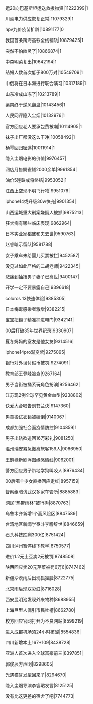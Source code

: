 运20向巴基斯坦运送救援物资|11222399|1

川渝电力供应恢复正常|11079329|1

hpv九价疫苗扩龄|10891177|0

我国首条跨海高铁全线铺轨|10879425|1

突然不怕幽灵了|10866874|1

中森明菜复出|10642194|1

结婚人数首次低于800万对|10549709|1

中俄将在日本海进行联合演习|10317189|1

山东冷成山冻了|10213789|1

梁爽终于逆风翻盘|10143456|1

人民网评隐入尘烟|10132976|1

官方回应老人要承包费被嘲|10114905|1

袜子出厂都没这么干净|10058492|1

杨幂回归密逃|10011914|1

隐入尘烟电影的价值|9976457|

网店月售鳄雀鳝2000余单|9961854|

油价5连跌或将终结|9953052|1

江西上空现不明飞行物|9951076|

iphone14或升级30w快充|9901354|

山西运城重大刑案嫌疑人被抓|9875213|

狂犬病有哪些临床表现|9862964|

日本实业家稻盛和夫去世|9590763|

赵睿暗示留队|9581788|

女子乘车未给婴儿买票被拦|9452587|

没见过如此严格的二胡老师|9422345|

悲痛到抽搐男子妻子已离世|9400147|

开学一定不要暴露自己|9396618|

coloros 13快速体验|9385305|

日本梅毒感染者激增|9382215|

宝宝把镊子精准捅进电门|9342141|

00后打破35年世界纪录|9330907|

夏冬妈妈的室友是他女友|9314516|

iphone14pro渐变紫|9275095|

银行对外误付假币被罚|9274091|

教育部王登峰被查|9267164|

男子当街被捅系玩角色扮演|9256462|

江苏现2例全球罕见黄金血型|9238802|

诀爱大合唱告别苍兰诀|9147360|

男童搬试衣镜被砸倒|9140067|

成都加强社会面疫情防控|9104859|1

男子出轨欲追回16万彩礼|9081250|

温州瑞安紧急撤离旅客159人|9066950|

王鹤棣新剧浮图缘感情线|9062001|

警方回应男子趴地学狗叫咬人|8976434|

00后噶羊少女直播回应走红|8957159|

督察组暗访武汉多家车管所|8885883|

网民“热带雨林”被行拘|8870763|

乌鲁木齐新增1个高风险区|8847589|

台湾地区新闻学泰斗李瞻辞世|8846659|

石头科技跌剩300亿|8751424|

四川泸州暂停线下教学|8750577|

进价1.2元土豆卖2元被罚|8748508|

陕西回应卖20元芹菜被罚6万6|8747462|

新疆沙漠雨后出现狐狸脸|8722775|

北京雨后现双彩虹|8716028|

西安昆明池发现外来物种|8688955|

上海巨型人偶引市民吐槽|8662780|

校方回应官网打开为不良网站|8599219|

进入成都机场须24小时核酸|8554836|

四川新增本土167+109|8438728|

亚洲人首次进入全球富豪前三|8397851|

郭俊辰方声明|8298605|

光遇猫耳发型回来了|8294670|

隐入尘烟导演李睿珺发言|8125125|

没有比这更差的宿舍了吧|7744773|


